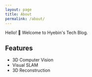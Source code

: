 ```yaml
---
layout: page
title: About
permalink: /about/
---
```


Hello! 👀 Welcome to Hyebin's Tech Blog.




## Features

- 3D Computer Vision
- Visual SLAM
- 3D Reconstruction
